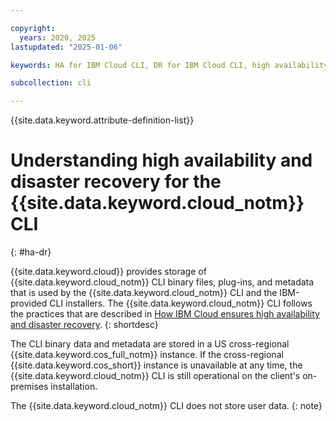 ```yaml
---

copyright:
  years: 2020, 2025
lastupdated: "2025-01-06"

keywords: HA for IBM Cloud CLI, DR for IBM Cloud CLI, high availability for IBM Cloud CLI, disaster recovery for IBM Cloud CLI, failover for IBM Cloud CLI, high availability, disaster recovery

subcollection: cli

---
```


{{site.data.keyword.attribute-definition-list}}

# Understanding high availability and disaster recovery for the {{site.data.keyword.cloud_notm}} CLI
{: #ha-dr}

{{site.data.keyword.cloud}} provides storage of {{site.data.keyword.cloud_notm}} CLI binary files, plug-ins, and metadata that is used by the {{site.data.keyword.cloud_notm}} CLI and the IBM-provided CLI installers. The {{site.data.keyword.cloud_notm}} CLI follows the practices that are described in [How IBM Cloud ensures high availability and disaster recovery](/docs/resiliency?topic=resiliency-disaster-recovery).
{: shortdesc}

The CLI binary data and metadata are stored in a US cross-regional {{site.data.keyword.cos_full_notm}} instance. If the cross-regional {{site.data.keyword.cos_short}} instance is unavailable at any time, the {{site.data.keyword.cloud_notm}} CLI is still operational on the client's on-premises installation. 

The {{site.data.keyword.cloud_notm}} CLI does not store user data.
{: note}
